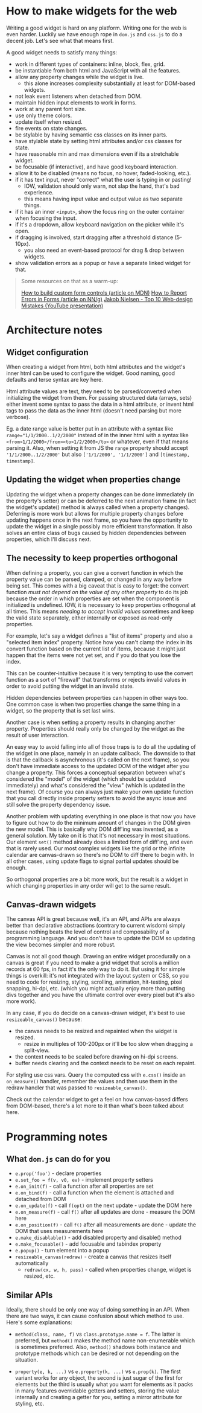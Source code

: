 # How to make widgets for the web

Writing a good widget is hard on any platform. Writing one for the web is
even harder. Luckily we have enough rope in `dom.js` and `css.js` to do
a decent job. Let's see what that means first.

A good widget needs to satisfy many things:

* work in different types of containers: inline, block, flex, grid.
* be instantiable from both html and JavaScript with all the features.
* allow any property changes while the widget is live.
  * this alone increases complexity substantially at least for DOM-based widgets.
* not leak event listeners when detached from DOM.
* maintain hidden input elements to work in forms.
* work at any parent font size.
* use only theme colors.
* update itself when resized.
* fire events on state changes.
* be stylable by having semantic css classes on its inner parts.
* have stylable state by setting html attributes and/or css classes for state.
* have reasonable min and max dimensions even if its a stretchable widget.
* be focusable (if interactive), and have good keyboard interaction.
* allow it to be disabled (means no focus, no hover, faded-looking, etc.).
* if it has text input, never "correct" what the user is typing in or pasting!
  * IOW, validation should only warn, not slap the hand, that's bad experience.
  * this means having input value and output value as two separate things.
* if it has an inner `<input>`, show the focus ring on the outer container when
focusing the input.
* if it's a dropdown, allow keyboard navigation on the picker while it's open.
* if dragging is involved, start dragging after a threshold distance (5-10px).
  * you also need an event-based protocol for drag & drop between widgets.
* show validation errors as a popup or have a separate linked widget for that.

> Some resources on that as a warm-up:
>
> [How to build custom form controls (article on MDN)](https://developer.mozilla.org/en-US/docs/Learn/Forms/How_to_build_custom_form_controls)
> [How to Report Errors in Forms (article on NN/g)](https://www.nngroup.com/articles/errors-forms-design-guidelines/)
> [Jakob Nielsen - Top 10 Web-design Mistakes (YouTube presentation)](https://www.youtube.com/watch?v=VGxze7xMYJs)

# Architecture notes


## Widget configuration

When creating a widget from html, both html attributes and the widget's
inner html can be used to configure the widget. Good naming, good defaults
and terse syntax are key here.

Html attribute values are text, they need to be parsed/converted when
initializing the widget from them. For passing structured data (arrays, sets)
either invent some syntax to pass the data in a html attribute, or invent html
tags to pass the data as the inner html (doesn't need parsing but more verbose).

Eg. a date range value is better put in an attribute with a syntax like
`range="1/1/2000..1/2/2000"` instead of in the inner html with a syntax like
`<from>1/1/2000</from><to>1/2/2000</to>` or whatever, even if that means
parsing it. Also, when setting it from JS the `range` property should accept
`'1/1/2000..1/2/2000'` but also `['1/1/2000', '1/1/2000']` and `[timestamp, timestamp]`.


## Updating the widget when properties change

Updating the widget when a property changes can be done immediately (in the
property's setter) or can be deferred to the next animation frame (in fact
the widget's update() method is always called when a property changes).
Deferring is more work but allows for multiple property changes before updating
happens once in the next frame, so you have the opportunity to update the
widget in a single possibly more efficient transformation. It also solves
an entire class of bugs caused by hidden dependencies between properties,
which I'll discuss next.


## The necessity to keep properties orthogonal

When defining a property, you can give a convert function in which the
property value can be parsed, clamped, or changed in any way before being set.
This comes with a big caveat that is easy to forget: the convert function
*must not depend on the value of any other property* to do its job because
the order in which properties are set when the component is initialized is
undefined. IOW, it is necessary to keep properties orthogonal at all times.
This means *needing to accept invalid values* sometimes and keep the valid
state separately, either internally or exposed as read-only properties.

For example, let's say a widget defines a "list of items" property and also
a "selected item index" property. Notice how you can't clamp the index in its
convert function based on the current list of items, because it might just
happen that the items were not yet set, and if you do that you lose the index.

This can be counter-intuitive because it is very tempting to use the convert
function as a sort of "firewall" that transforms or rejects invalid values
in order to avoid putting the widget in an invalid state.

Hidden dependencies between properties can happen in other ways too. One
common case is when two properties change the same thing in a widget,
so the property that is set last wins.

Another case is when setting a property results in changing another property.
Properties should really only be changed by the widget as the result of user
interaction.

An easy way to avoid falling into all of those traps is to do all the updating
of the widget in one place, namely in an update callback. The downside to that
is that the callback is asynchronous (it's called on the next frame), so you
don't have immediate access to the updated DOM of the widget after you change
a property. This forces a conceptual separation between what's considered the
"model" of the widget (which should be updated immediately) and what's
considered the "view" (which is updated in the next frame). Of course you
can always just make your own update function that you call directly inside
property setters to avoid the async issue and still solve the property
dependency issue.

Another problem with updating everything in one place is that now you have to
figure out how to do the minimum amount of changes in the DOM given the new
model. This is basically why DOM diff'ing was invented, as a general solution.
My take on it is that it's not necessary in most situations. Our element
`set()` method already does a limited form of diff'ing, and even that is
rarely used. Our most complex widgets like the grid or the infinite calendar
are canvas-drawn so there's no DOM to diff there to begin with. In all other
cases, using update flags to signal partial updates should be enough.

So orthogonal properties are a bit more work, but the result is a widget
in which changing properties in any order will get to the same result.


## Canvas-drawn widgets

The canvas API is great because well, it's an API, and APIs are always better
than declarative abstractions (contrary to current wisdom) simply because
nothing beats the level of control and composability of a programming language.
And you don't have to update the DOM so updating the view becomes simpler
and more robust.

Canvas is not all good though. Drawing an entire widget procedurally on a canvas
is great if you need to make a grid widget that scrolls a million records
at 60 fps, in fact it's the only way to do it. But using it for simple things
is overkill: it's not integrated with the layout system or CSS, so you need
to code for resizing, styling, scrolling, animation, hit-testing, pixel snapping,
hi-dpi, etc. (which you might actually enjoy more than putting divs together
and you have the ultimate control over every pixel but it's also more work).

In any case, if you do decide on a canvas-drawn widget, it's best to use
`resizeable_canvas()` because:

* the canvas needs to be resized and repainted when the widget is resized.
  * resize in multiples of 100-200px or it'll be too slow when dragging a split-view.
* the context needs to be scaled before drawing on hi-dpi screens.
* buffer needs clearing and the context needs to be reset on each repaint.

For styling use css vars. Query the computed css with `e.css()` inside an
`on_measure()` handler, remember the values and then use them in the redraw
handler that was passed to `resizeable_canvas()`.

Check out the calendar widget to get a feel on how canvas-based differs from
DOM-based, there's a lot more to it than what's been talked about here.


# Programming notes


## What `dom.js` can do for you

* `e.prop('foo')`                - declare properties
* `e.set_foo = f(v, v0, ev)`     - implement property setters
* `e.on_init(f)`                 - call a function after all properties are set
* `e.on_bind(f)`                 - call a function when the element is attached and detached from DOM
* `e.on_update(f)`               - call `f(opt)` on the next update - update the DOM here
* `e.on_measure(f)`              - call `f()` after all updates are done - measure the DOM here
* `e.on_position(f)`             - call `f()` after all measurements are done - update the DOM that uses measurements here
* `e.make_disablable()`          - add disabled property and disable() method
* `e.make_focusable()`           - add focusable and tabindex property
* `e.popup()`                    - turn element into a popup
* `resizeable_canvas(redraw)`    - create a canvas that resizes itself automatically
  * `redraw(cx, w, h, pass)`     - called when properties change, widget is resized, etc.


## Similar APIs

Ideally, there should be only one way of doing something in an API.
When there are two ways, it can cause confusion about which method to use.
Here's some explanations:

* `method(class, name, f)` vs `class.prototype.name = f`. The latter is
preferred, but `method()` makes the method name non-enumerable which is
sometimes preferred. Also, `method()` shadows both instance and prototype
methods which can be desired or not depending on the situation.

* `property(e, k, ...)` vs `e.property(k, ...)` vs `e.prop(k)`. The first
variant works for any object, the second is just sugar of the first for
elements but the third is usually what you want for elements as it packs
in many features overridable getters and setters, storing the value internally
and creating a getter for you, setting a mirror attribute for styling, etc.

